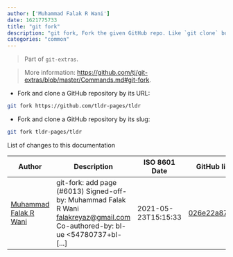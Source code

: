 ```yaml
---
author: ['Muhammad Falak R Wani']
date: 1621775733
title: "git fork"
description: "git fork, Fork the given GitHub repo. Like `git clone` but forks first."
categories: "common"
---
```

> Part of `git-extras`.

> More information: <https://github.com/tj/git-extras/blob/master/Commands.md#git-fork>.

- Fork and clone a GitHub repository by its URL:

```bash
git fork https://github.com/tldr-pages/tldr
```

- Fork and clone a GitHub repository by its slug:

```bash
git fork tldr-pages/tldr
```
List of changes to this documentation


Author | Description | ISO 8601 Date | GitHub link
------|-----|-----|-----
[Muhammad Falak R Wani](mailto:falakreyaz@gmail.com) | git-fork: add page (#6013) Signed-off-by: Muhammad Falak R Wani <falakreyaz@gmail.com> Co-authored-by: bl-ue <54780737+bl- [...] | 2021-05-23T15:15:33 | [026e22a87458](https://github.com/tldr-pages/tldr/commit/026e22a874588930eba2721fcdc42a240e339c47)

